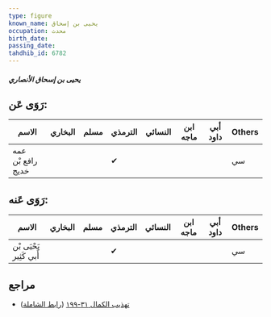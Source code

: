 ```yaml
---
type: figure
known_name: يحيى بن إسحاق
occupation: محدث
birth_date:
passing_date:
tahdhib_id: 6782
---
```

##### يحيى بن إسحاق الأنصاري

## رَوَى عَن:
| الاسم             | البخاري | مسلم | الترمذي | النسائي | ابن ماجه | أبي داود | Others |
| ----------------- | ------- | ---- | ------- | ------- | -------- | -------- | ------ |
| عمه رافع بْن خديج |         |      | ✔       |         |          |          | سي     |
## رَوَى عَنه:
| الاسم                   | البخاري | مسلم | الترمذي | النسائي | ابن ماجه | أبي داود | Others |
| ----------------------- | ------- | ---- | ------- | ------- | -------- | -------- | ------ |
| يَحْيَى بْن أَبي كَثِير |         |      | ✔       |         |          |          | سي     |
## مراجع
- [تهذيب الكمال ٣١-١٩٩](obsidian://open?vault=Tahdhib-al-Kamal&file=Figures/٦٧٨٢-يحيى%20بن%20إسحاق%20الأنصاري) ([رابط الشاملة](https://shamela.ws/book/3722/16747))